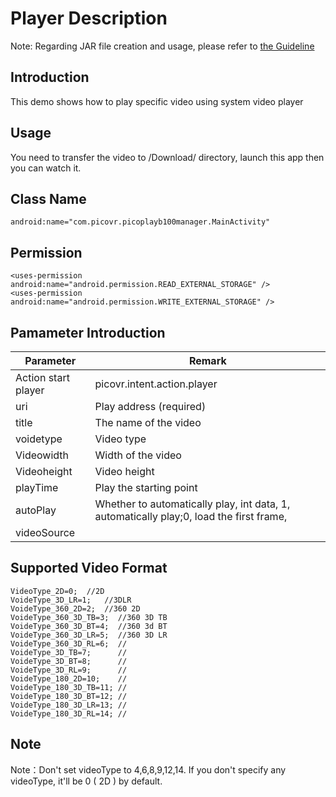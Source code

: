 # Player Description

Note: Regarding JAR file creation and usage, please refer to [the Guideline](https://github.com/picoxr/support/blob/master/How%20to%20Use%20JAR%20file%20in%20Unity%20project%20on%20Pico%20Device.docx)

## Introduction
This demo shows how to play specific video using system video player

## Usage
You need to transfer the video to /Download/ directory, launch this app then you can watch it.

## Class Name
```
android:name="com.picovr.picoplayb100manager.MainActivity"
```

## Permission
```
<uses-permission android:name="android.permission.READ_EXTERNAL_STORAGE" />
<uses-permission android:name="android.permission.WRITE_EXTERNAL_STORAGE" />
```

## Pamameter Introduction
| Parameter                         | Remark                                                       |
| --------------------------------- | ------------------------------------------------------------ |
| Action start player               | picovr.intent.action.player                                  |
| uri                               | Play address (required)                                      |
| title                             | The name of the video                                        |
| voidetype                         | Video type                                                   |
| Videowidth                        | Width of the video                                           |
| Videoheight                       | Video height                                                 |
| playTime                          | Play the starting point                                      |
| autoPlay                          | Whether to automatically play, int data, 1, automatically play;0, load the first frame, |
| videoSource                       |                                                              |

## Supported Video Format
    VideoType_2D=0;  //2D
    VoideType_3D_LR=1;   //3DLR
    VoideType_360_2D=2;  //360 2D
    VoideType_360_3D_TB=3;  //360 3D TB
    VoideType_360_3D_BT=4;  //360 3d BT
    VoideType_360_3D_LR=5;  //360 3D LR
    VoideType_360_3D_RL=6;  //
    VoideType_3D_TB=7;      //
    VoideType_3D_BT=8;      //
    VoideType_3D_RL=9;      //
    VoideType_180_2D=10;    //
    VoideType_180_3D_TB=11; //
    VoideType_180_3D_BT=12; //
    VoideType_180_3D_LR=13; //
    VoideType_180_3D_RL=14; //

## Note
Note：Don't set videoType to 4,6,8,9,12,14.
      If you don't specify any videoType, it'll be 0 ( 2D ) by default.
